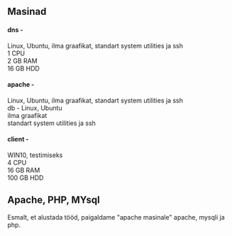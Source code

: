 ## Masinad

#### dns - 
Linux, Ubuntu, ilma graafikat, standart system utilities ja ssh  
1 CPU  
2 GB RAM  
16 GB HDD  
#### apache - 
Linux, Ubuntu, ilma graafikat, standart system utilities ja ssh  
db - Linux, Ubuntu  
ilma graafikat  
standart system utilities ja ssh 
#### client -  
WIN10, testimiseks  
4 CPU  
16 GB RAM   
100 GB HDD  
  
## Apache, PHP, MYsql
Esmalt, et alustada tööd, paigaldame "apache masinale" apache, mysqli ja php.  
